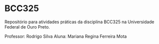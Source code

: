 # BCC325
Repositório para atividades práticas da disciplina BCC325 na Universidade Federal de Ouro Preto.

Professor: Rodrigo Silva
Aluna: Mariana Regina Ferreira Mota
